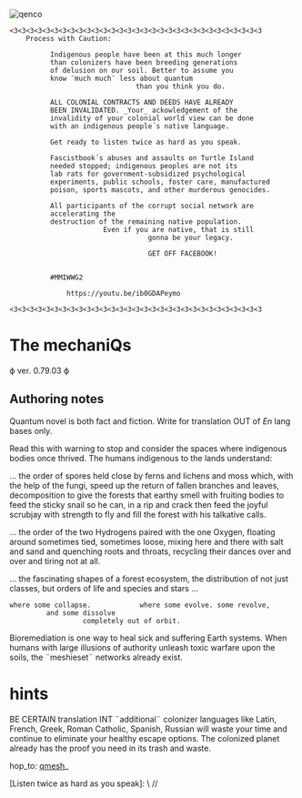 ![qenco](theoretical_space/lock_in.png)


```
<3<3<3<3<3<3<3<3<3<3<3<3<3<3<3<3<3<3<3<3<3<3<3<3<3<3<3<3<3<3<3
    Process with Caution: 

          Indigenous people have been at this much longer 
          than colonizers have been breeding generations 
          of delusion on our soil. Better to assume you 
          know ¨much much¨ less about quantum 
                               than you think you do.

          ALL COLONIAL CONTRACTS AND DEEDS HAVE ALREADY
          BEEN INVALIDATED. _Your_ ackowledgement of the 
          invalidity of your colonial world view can be done 
          with an indigenous people´s native language. 

          Get ready to listen twice as hard as you speak.

          Fascistbook´s abuses and assaults on Turtle Island 
          needed stopped; indigenous peoples are not its 
          lab rats for government-subsidized psychological 
          experiments, public schools, foster care, manufactured 
          poison, sports mascots, and other murderous genocides. 

          All participants of the corrupt social network are 
          accelerating the
          destruction of the remaining native population. 
                       Even if you are native, that is still
                                  gonna be your legacy.  

                                  GET OFF FACEBOOK! 
                                  

          #MMIWWG2 

              https://youtu.be/ib0GDAPeymo

<3<3<3<3<3<3<3<3<3<3<3<3<3<3<3<3<3<3<3<3<3<3<3<3<3<3<3<3<3<3<3
```

# The mechaniQs 

ϕ ver. 0.79.03 ϕ

## Authoring notes

Quantum novel is both fact and fiction.  Write for translation OUT of _En_
lang bases only.

Read this with warning to stop and consider the spaces where indigenous 
bodies once thrived. The humans indigenous to the lands understand:

... the order of spores held close by ferns and lichens and moss which, with 
the help of the fungi, speed up the return of fallen branches and leaves, 
decomposition to give the forests that earthy smell with fruiting bodies to 
feed the sticky snail so he can, in a rip and crack then feed the joyful 
scrubjay with strength to fly and fill the forest with his talkative calls. 

... the order of the two Hydrogens paired with the one Oxygen, floating around 
sometimes tied, sometimes loose, mixing here and there with salt and sand and 
quenching roots and throats, recycling their dances over and over and tiring 
not at all.

... the fascinating shapes of a forest ecosystem, the distribution of not just 
classes, but orders of life and species and stars ... 

    where some collapse.            where some evolve. some revolve,
             and some dissolve 
                      completely out of orbit.                        

Bioremediation is one way to heal sick and suffering Earth systems. When humans 
with large illusions of authority unleash toxic warfare upon the soils, the 
¨meshieset¨ networks already exist.

# hints

BE CERTAIN translation INT ¨additional¨ colonizer languages like Latin, French, 
Greek, Roman Catholic, Spanish, Russian will waste your time and continue to 
eliminate your healthy escape options. The colonized planet already has the 
proof you need in its trash and waste.


hop_to:  [qmesh]_


[Listen twice as hard as you speak]:  \\ //  

[qmesh]:CNNC.SCHEMA

